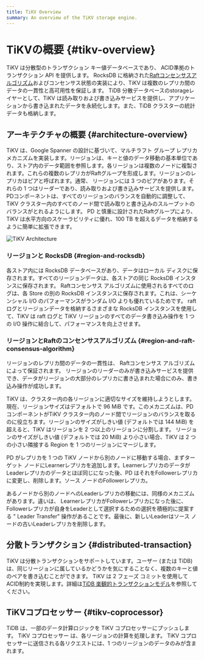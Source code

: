 ```yaml
---
title: TiKV Overview
summary: An overview of the TiKV storage engine.
---
```


# TiKVの概要 {#tikv-overview}

TiKV は分散型のトランザクション キー値データベースであり、 ACID準拠のトランザクション API を提供します。 RocksDB に格納された[Raftコンセンサスアルゴリズム](https://raft.github.io/raft.pdf)およびコンセンサス状態の実装により、TiKV は複数のレプリカ間のデータの一貫性と高可用性を保証します。 TiDB 分散データベースのstorageレイヤーとして、TiKV は読み取りおよび書き込みサービスを提供し、アプリケーションから書き込まれたデータを永続化します。また、TiDB クラスターの統計データも格納します。

## アーキテクチャの概要 {#architecture-overview}

TiKV は、Google Spanner の設計に基づいて、マルチラフト グループ レプリカ メカニズムを実装します。リージョンは、キーと値のデータ移動の基本単位であり、ストア内のデータ範囲を参照します。各リージョンは複数のノードに複製されます。これらの複数のレプリカがRaftグループを形成します。リージョンのレプリカはピアと呼ばれます。通常、 リージョンには 3 つのピアがあります。それらの 1 つはリーダーであり、読み取りおよび書き込みサービスを提供します。 PDコンポーネントは、すべてのリージョンのバランスを自動的に調整して、TiKV クラスター内のすべてのノード間で読み取りと書き込みのスループットのバランスがとれるようにします。 PD と慎重に設計されたRaftグループにより、TiKV は水平方向のスケーラビリティに優れ、100 TB を超えるデータを格納するように簡単に拡張できます。

![TiKV Architecture](/media/tikv-arch.png)

### リージョンと RocksDB {#region-and-rocksdb}

各ストア内には RocksDB データベースがあり、データはローカル ディスクに保存されます。すべてのリージョンデータは、各ストアの同じ RocksDB インスタンスに保存されます。 Raftコンセンサス アルゴリズムに使用されるすべてのログは、各 Store の別の RocksDB インスタンスに保存されます。これは、シーケンシャル I/O のパフォーマンスがランダム I/O よりも優れているためです。 raft ログとリージョンデータを格納するさまざまな RocksDB インスタンスを使用して、TiKV は raft ログと TiKV リージョンのすべてのデータ書き込み操作を 1 つの I/O 操作に結合して、パフォーマンスを向上させます。

### リージョンとRaftのコンセンサスアルゴリズム {#region-and-raft-consensus-algorithm}

リージョンのレプリカ間のデータの一貫性は、 Raftコンセンサス アルゴリズムによって保証されます。 リージョンのリーダーのみが書き込みサービスを提供でき、データがリージョンの大部分のレプリカに書き込まれた場合にのみ、書き込み操作が成功します。

TiKV は、クラスター内の各リージョンに適切なサイズを維持しようとします。現在、リージョンサイズはデフォルトで 96 MiB です。このメカニズムは、PDコンポーネントがTiKV クラスター内のノード間でリージョンのバランスを取るのに役立ちます。リージョンのサイズがしきい値 (デフォルトでは 144 MiB) を超えると、TiKV はリージョンを 2 つ以上のリージョンに分割します。 リージョンのサイズがしきい値 (デフォルトでは 20 MiB) より小さい場合、TiKV は 2 つの小さい隣接する Region を 1 つのリージョンにマージします。

PD がレプリカを 1 つの TiKV ノードから別のノードに移動する場合、まずターゲット ノードにLearnerレプリカを追加します。LearnerレプリカのデータがLeaderレプリカのデータとほぼ同じになった後、PD はそれをFollowerレプリカに変更し、削除します。ソース ノードのFollowerレプリカ。

あるノードから別のノードへのLeaderレプリカの移動には、同様のメカニズムがあります。違いは、 LearnerレプリカがFollowerレプリカになった後に、 Followerレプリカが自身をLeaderとして選択するための選択を積極的に提案する &quot; Leader Transfer&quot; 操作があることです。最後に、新しいLeaderはソース ノードの古いLeaderレプリカを削除します。

## 分散トランザクション {#distributed-transaction}

TiKV は分散トランザクションをサポートしています。ユーザー (または TiDB) は、同じリージョンに属しているかどうかを気にすることなく、複数のキーと値のペアを書き込むことができます。 TiKV は 2 フェーズ コミットを使用してACID制約を実現します。詳細は[TiDB 楽観的トランザクションモデル](/optimistic-transaction.md)を参照してください。

## TiKVコプロセッサー {#tikv-coprocessor}

TiDB は、一部のデータ計算ロジックを TiKV コプロセッサーにプッシュします。 TiKV コプロセッサー は、各リージョンの計算を処理します。 TiKV コプロセッサーに送信される各リクエストには、1 つのリージョンのデータのみが含まれます。
